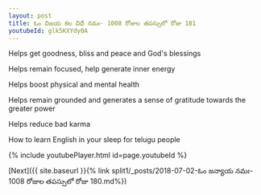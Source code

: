 ```yaml
---
layout: post
title: ఓం విజయ కల విధే నమః- 1008 రోజుల తపస్సులో రోజు 181
youtubeId: glk5KXYdy0A
---
```

 
 
Helps get goodness, bliss and peace and God's blessings
 
Helps remain focused, help generate inner energy 
 
Helps boost physical and mental health 
 
Helps remain grounded and generates a sense of gratitude towards the greater power 
 
Helps reduce bad karma
 
How to learn English in your sleep for telugu people
 
 
 
 


{% include youtubePlayer.html id=page.youtubeId %}
 
[Next]({{ site.baseurl }}{% link split1/_posts/2018-07-02-ఓం జన్యాయ నమః- 1008 రోజుల తపస్సులో రోజు 180.md%})
 
